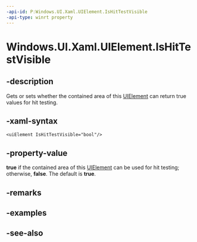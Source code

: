 ```yaml
---
-api-id: P:Windows.UI.Xaml.UIElement.IsHitTestVisible
-api-type: winrt property
---
```


<!-- Property syntax
public bool IsHitTestVisible { get;  set; }
-->

# Windows.UI.Xaml.UIElement.IsHitTestVisible

## -description
Gets or sets whether the contained area of this [UIElement](uielement.md) can return true values for hit testing.



## -xaml-syntax
```xaml
<uiElement IsHitTestVisible="bool"/>
```


## -property-value
**true** if the contained area of this [UIElement](uielement.md) can be used for hit testing; otherwise, **false**. The default is **true**.

## -remarks

## -examples

## -see-also
